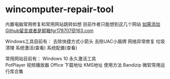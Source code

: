 # wincomputer-repair-tool
内置电脑常用修复和常用网站跳转如想
目前作者只能想到这几个网站
如需添加Github留言或者是邮箱fgr178707@163.com

 Windows工具目前有：
去除快捷方式小箭头
去除UAC小盾牌
网络异常修复 
垃圾清理
系统激活(查看)
系统配置(查看)

常用网站目前有：
Windows 10 永久激活工具      
PotPlayer 视频播放器
Office  下载地址  KMS地址   使用方法
Bandizip
微软常用运行库合集

